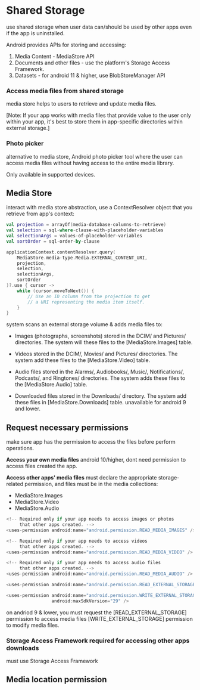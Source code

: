 # Shared Storage
use shared storage when user data can/should be used by other apps even if the app is uninstalled.

Android provides APIs for storing and accessing:
1. Media Content - MediaStore API
2. Documents and other files - use the platform's Storage Access Framework.
3. Datasets - for android 11 & higher, use BlobStoreManager API

### **Access media files from shared storage**
media store helps to users to retrieve and update media files.

[Note: If your app works with media files that provide value to the user only within your app, it's best to store them in app-specific directories within external storage.]

### **Photo picker**
alternative to media store, Android photo picker tool where the user can access media files without having access to the entire media library.

Only available in supported devices.


## **Media Store**
interact with media store abstraction, use a ContextResolver object that you retrieve from app's context:

```kotlin
val projection = arrayOf(media-database-columns-to-retrieve)
val selection = sql-where-clause-with-placeholder-variables
val selectionArgs = values-of-placeholder-variables
val sortOrder = sql-order-by-clause

applicationContext.contentResolver.query(
    MediaStore.media-type.Media.EXTERNAL_CONTENT_URI,
    projection,
    selection,
    selectionArgs,
    sortOrder
)?.use { cursor ->
    while (cursor.moveToNext()) {
        // Use an ID column from the projection to get
        // a URI representing the media item itself.
    }
}
```

system scans an external storage volume & adds media files to:
* Images (photographs, screenshots) stored in the DCIM/ and Pictures/ directories. The system will these files to the [MediaStore.Images] table.

* Videos stored in the DCIM/, Movies/ and Pictures/ directories. The system add these files to the [MediaStore.Video] table.

* Audio files stored in the Alarms/, Audiobooks/, Music/, Notifications/, Podcasts/, and Ringtones/ directories. The system adds these files to the [MediaStore.Audio] table.

* Downloaded files stored in the Downloads/ directory. The system add these files in [MediaStore.Downloads] table. unavailable for android 9 and lower.


## **Request necessary permissions**
make sure app has the permission to access the files before perform operations.

**Access your own media files**
android 10/higher, dont need permission to access files created the app.

**Access other apps' media files**
must declare the appropriate storage-related permission, and files must be in the media collections:
* MediaStore.Images
* MediaStore.Video
* MediaStore.Audio

```kotlin
<!-- Required only if your app needs to access images or photos
     that other apps created. -->
<uses-permission android:name="android.permission.READ_MEDIA_IMAGES" />

<!-- Required only if your app needs to access videos
     that other apps created. -->
<uses-permission android:name="android.permission.READ_MEDIA_VIDEO" />

<!-- Required only if your app needs to access audio files
     that other apps created. -->
<uses-permission android:name="android.permission.READ_MEDIA_AUDIO" />

<uses-permission android:name="android.permission.READ_EXTERNAL_STORAGE"/>

<uses-permission android:name="android.permission.WRITE_EXTERNAL_STORAGE"
                 android:maxSdkVersion="29" />
```


on andriod 9 & lower,
 you must request the [READ_EXTERNAL_STORAGE] permission to access media files
 [WRITE_EXTERNAL_STORAGE] permission to modify media files.

### **Storage Access Framework required for accessing other apps downloads**
must use Storage Access Framework

## **Media location permission**
